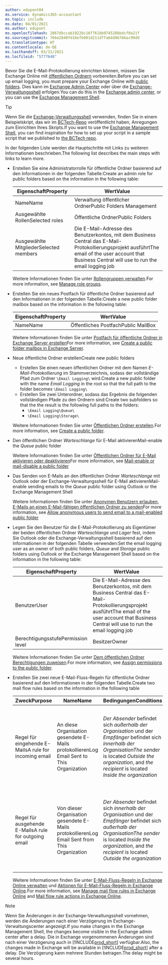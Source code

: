 ```yaml
---
author: edupont04
ms.service: dynamics365-accountant
ms.topic: include
ms.date: 04/01/2021
ms.author: edupont
ms.openlocfilehash: 2867dbccab19226c16f761bb974528bbdcf0a21f
ms.sourcegitcommit: 766e2840fd16efb901d211d7fa64d96766ac99d9
ms.translationtype: HT
ms.contentlocale: de-DE
ms.lasthandoff: 03/31/2021
ms.locfileid: "5777648"
---
```

<span data-ttu-id="4e216-101">Bevor Sie die E-Mail-Protokollierung einrichten können, müssen Sie Exchange Online mit [öffentlichen Ordnern](/exchange/collaboration/public-folders/public-folders?view=exchserver-2019&preserve-view=true ) vorbereiten.</span><span class="sxs-lookup"><span data-stu-id="4e216-101">Before you can set up email logging, you must prepare your Exchange Online with [public folders](/exchange/collaboration/public-folders/public-folders?view=exchserver-2019&preserve-view=true ).</span></span> <span data-ttu-id="4e216-102">Dies kann im [Exchange Admin Center](/Exchange/architecture/client-access/exchange-admin-center?view=exchserver-2019&preserve-view=true ) oder über die [Exchange-Verwaltungsshell](/powershell/exchange/exchange-management-shell?view=exchange-ps&preserve-view=true ) erfolgen.</span><span class="sxs-lookup"><span data-stu-id="4e216-102">You can do this in the [Exchange admin center](/Exchange/architecture/client-access/exchange-admin-center?view=exchserver-2019&preserve-view=true ), or you can use the [Exchange Management Shell](/powershell/exchange/exchange-management-shell?view=exchange-ps&preserve-view=true ).</span></span>  

> [!TIP]
> <span data-ttu-id="4e216-103">Wenn Sie die [Exchange-Verwaltungsshell](/powershell/exchange/exchange-management-shell?view=exchange-ps&preserve-view=true ) verwenden, finden Sie in einem Beispielskript, das wir im [BCTech-Repo](https://github.com/microsoft/BCTech/tree/master/samples/EmailLogging) veröffentlicht haben, Anregungen zum Einrichten Ihres Skripts.</span><span class="sxs-lookup"><span data-stu-id="4e216-103">If you want to use the [Exchange Management Shell](/powershell/exchange/exchange-management-shell?view=exchange-ps&preserve-view=true ), you can find inspiration for how to set up your script in a sample script that we published to [the BCTech repo](https://github.com/microsoft/BCTech/tree/master/samples/EmailLogging).</span></span>

<span data-ttu-id="4e216-104">In der folgenden Liste werden die Hauptschritte mit Links zu weiteren Informationen beschrieben.</span><span class="sxs-lookup"><span data-stu-id="4e216-104">The following list describes the main steps with links to learn more.</span></span>  

- <span data-ttu-id="4e216-105">Erstellen Sie eine Administratorrolle für öffentliche Ordner basierend auf den Informationen in der folgenden Tabelle:</span><span class="sxs-lookup"><span data-stu-id="4e216-105">Create an admin role for public folders based on the information in the following table:</span></span>

  |<span data-ttu-id="4e216-106">Eigenschaft</span><span class="sxs-lookup"><span data-stu-id="4e216-106">Property</span></span>        |<span data-ttu-id="4e216-107">Wert</span><span class="sxs-lookup"><span data-stu-id="4e216-107">Value</span></span>                     |
  |----------------|--------------------------|
  |<span data-ttu-id="4e216-108">Name</span><span class="sxs-lookup"><span data-stu-id="4e216-108">Name</span></span>            |<span data-ttu-id="4e216-109">Verwaltung öffentlicher Ordner</span><span class="sxs-lookup"><span data-stu-id="4e216-109">Public Folders Management</span></span> |
  |<span data-ttu-id="4e216-110">Ausgewählte Rollen</span><span class="sxs-lookup"><span data-stu-id="4e216-110">Selected roles</span></span>  |<span data-ttu-id="4e216-111">Öffentliche Ordner</span><span class="sxs-lookup"><span data-stu-id="4e216-111">Public Folders</span></span>            |
  |<span data-ttu-id="4e216-112">Ausgewählte Mitglieder</span><span class="sxs-lookup"><span data-stu-id="4e216-112">Selected members</span></span>|<span data-ttu-id="4e216-113">Die E-Mail-Adresse des Benutzerkontos, mit dem Business Central das E-Mail-Protokollierungsprojekt ausführt</span><span class="sxs-lookup"><span data-stu-id="4e216-113">The email of the user account that Business Central will use to run the email logging job</span></span>|

  <span data-ttu-id="4e216-114">Weitere Informationen finden Sie unter [Rollengruppen verwalten](/exchange/permissions/role-groups?view=exchserver-2019&preserve-view=true).</span><span class="sxs-lookup"><span data-stu-id="4e216-114">For more information, see [Manage role groups](/exchange/permissions/role-groups?view=exchserver-2019&preserve-view=true).</span></span>

- <span data-ttu-id="4e216-115">Erstellen Sie ein neues Postfach für öffentliche Ordner basierend auf den Informationen in der folgenden Tabelle:</span><span class="sxs-lookup"><span data-stu-id="4e216-115">Create a new public folder mailbox based on the information in the following table:</span></span>

  |<span data-ttu-id="4e216-116">Eigenschaft</span><span class="sxs-lookup"><span data-stu-id="4e216-116">Property</span></span>        |<span data-ttu-id="4e216-117">Wert</span><span class="sxs-lookup"><span data-stu-id="4e216-117">Value</span></span>                     |
  |----------------|--------------------------|
  |<span data-ttu-id="4e216-118">Name</span><span class="sxs-lookup"><span data-stu-id="4e216-118">Name</span></span>            |<span data-ttu-id="4e216-119">Öffentliches Postfach</span><span class="sxs-lookup"><span data-stu-id="4e216-119">Public MailBox</span></span>            |

  <span data-ttu-id="4e216-120">Weitere Informationen finden Sie unter [Postfach für öffentliche Ordner in Exchange Server erstellen](/exchange/collaboration/public-folders/create-public-folder-mailboxes)</span><span class="sxs-lookup"><span data-stu-id="4e216-120">For more information, see [Create a public folder mailbox in Exchange Server](/exchange/collaboration/public-folders/create-public-folder-mailboxes).</span></span>  

- <span data-ttu-id="4e216-121">Neue öffentliche Ordner erstellen</span><span class="sxs-lookup"><span data-stu-id="4e216-121">Create new public folders</span></span>

  - <span data-ttu-id="4e216-122">Erstellen Sie einen neuen öffentlichen Ordner mit dem Namen *E-Mail-Protokollierung* im Stammverzeichnis, sodass der vollständige Pfad zum Ordner ```\Email Logging\``` wird.</span><span class="sxs-lookup"><span data-stu-id="4e216-122">Create a new public folder with the name *Email Logging* in the root so that the full path to the folder becomes ```\Email Logging\```</span></span>
  - <span data-ttu-id="4e216-123">Erstellen Sie zwei Unterordner, sodass das Ergebnis die folgenden vollständigen Pfade zu den Ordnern sind:</span><span class="sxs-lookup"><span data-stu-id="4e216-123">Create two subfolders so that the the result is the following full paths to the folders:</span></span>
    - ```\Email Logging\Queue\```
    - ```\Email Logging\Storage\```

  <span data-ttu-id="4e216-124">Weitere Informationen finden Sie unter [Öffentlichen Ordner erstellen](/exchange/collaboration/public-folders/create-public-folders?view=exchserver-2019&preserve-view=true).</span><span class="sxs-lookup"><span data-stu-id="4e216-124">For more information, see [Create a public folder](/exchange/collaboration/public-folders/create-public-folders?view=exchserver-2019&preserve-view=true).</span></span>

- <span data-ttu-id="4e216-125">Den öffentlichen Ordner *Warteschlange* für E-Mail aktivieren</span><span class="sxs-lookup"><span data-stu-id="4e216-125">Mail-enable the *Queue* public folder</span></span>

  <span data-ttu-id="4e216-126">Weitere Informationen finden Sie unter [Öffentlichen Ordner für E-Mail aktivieren oder deaktivieren](/exchange/collaboration/public-folders/mail-enable-or-disable?view=exchserver-2019&preserve-view=true)</span><span class="sxs-lookup"><span data-stu-id="4e216-126">For more information, see [Mail-enable or mail-disable a public folder](/exchange/collaboration/public-folders/mail-enable-or-disable?view=exchserver-2019&preserve-view=true)</span></span>

- <span data-ttu-id="4e216-127">Das Senden von E-Mails an den öffentlichen Ordner *Warteschlange* mit Outlook oder der Exchange-Verwaltungsshell für E-Mail aktivieren</span><span class="sxs-lookup"><span data-stu-id="4e216-127">Mail-enable sending emails to the *Queue* public folder using Outlook or the Exchange Management Shell</span></span>

  <span data-ttu-id="4e216-128">Weitere Informationen finden Sie unter [Anonymen Benutzern erlauben, E-Mails an einen E-Mail-fähigen öffentlichen Ordner zu senden](/exchange/collaboration/public-folders/mail-enable-or-disable#allow-anonymous-users-to-send-email-to-a-mail-enabled-public-folder?view=exchserver-2019&preserve-view=true)</span><span class="sxs-lookup"><span data-stu-id="4e216-128">For more information, see [Allow anonymous users to send email to a mail-enabled public folder](/exchange/collaboration/public-folders/mail-enable-or-disable#allow-anonymous-users-to-send-email-to-a-mail-enabled-public-folder?view=exchserver-2019&preserve-view=true)</span></span>

- <span data-ttu-id="4e216-129">Legen Sie den Benutzer für die E-Mail-Protokollierung als Eigentümer der beiden öffentlichen Ordner *Warteschlange* und *Lager* fest, indem Sie Outlook oder die Exchange-Verwaltungsshell basierend auf den Informationen in der folgenden Tabelle verwenden:</span><span class="sxs-lookup"><span data-stu-id="4e216-129">Set the email logging user as an owner of both public folders, *Queue* and *Storage* public folders  using Outlook or the Exchange Management Shell based on the information in the following table:</span></span>

  |<span data-ttu-id="4e216-130">Eigenschaft</span><span class="sxs-lookup"><span data-stu-id="4e216-130">Property</span></span>        |<span data-ttu-id="4e216-131">Wert</span><span class="sxs-lookup"><span data-stu-id="4e216-131">Value</span></span>                     |
  |----------------|--------------------------|
  |<span data-ttu-id="4e216-132">Benutzer</span><span class="sxs-lookup"><span data-stu-id="4e216-132">User</span></span>            |<span data-ttu-id="4e216-133">Die E-Mail-Adresse des Benutzerkontos, mit dem Business Central das E-Mail-Protokollierungsprojekt ausführt</span><span class="sxs-lookup"><span data-stu-id="4e216-133">The email of the user account that Business Central will use to run the email logging job</span></span>|
  |<span data-ttu-id="4e216-134">Berechtigungsstufe</span><span class="sxs-lookup"><span data-stu-id="4e216-134">Permission level</span></span>|<span data-ttu-id="4e216-135">Besitzer</span><span class="sxs-lookup"><span data-stu-id="4e216-135">Owner</span></span>                     |

  <span data-ttu-id="4e216-136">Weitere Informationen finden Sie unter [Dem öffentlichen Ordner Berechtigungen zuweisen](/exchange/collaboration-exo/public-folders/set-up-public-folders#step-3-assign-permissions-to-the-public-folder).</span><span class="sxs-lookup"><span data-stu-id="4e216-136">For more information, see [Assign permissions to the public folder](/exchange/collaboration-exo/public-folders/set-up-public-folders#step-3-assign-permissions-to-the-public-folder).</span></span>

- <span data-ttu-id="4e216-137">Erstellen Sie zwei neue E-Mail-Fluss-Regeln für öffentliche Ordner basierend auf den Informationen in der folgenden Tabelle.</span><span class="sxs-lookup"><span data-stu-id="4e216-137">Create two mail flow rules based on the information in the following table</span></span>

  |<span data-ttu-id="4e216-138">Zweck</span><span class="sxs-lookup"><span data-stu-id="4e216-138">Purpose</span></span>  |<span data-ttu-id="4e216-139">Name</span><span class="sxs-lookup"><span data-stu-id="4e216-139">Name</span></span> |<span data-ttu-id="4e216-140">Bedingungen</span><span class="sxs-lookup"><span data-stu-id="4e216-140">Conditions</span></span>                        |<span data-ttu-id="4e216-141">Aktion</span><span class="sxs-lookup"><span data-stu-id="4e216-141">Action</span></span>                                       |
  |---------|-----|----------------------------------|---------------------------------------------|
  |<span data-ttu-id="4e216-142">Regel für eingehende E-Mails</span><span class="sxs-lookup"><span data-stu-id="4e216-142">A rule for incoming email</span></span> |<span data-ttu-id="4e216-143">An diese Organisation gesendete E-Mails protokollieren</span><span class="sxs-lookup"><span data-stu-id="4e216-143">Log Email Sent to This Organization</span></span>|<span data-ttu-id="4e216-144">*Der Absender* befindet sich *außerhalb der Organisation* und der *Empfänger* befindet sich *innerhalb der Organisation*</span><span class="sxs-lookup"><span data-stu-id="4e216-144">*The sender* is located *Outside the organization*, and *the recipient* is located *Inside the organization*</span></span>|<span data-ttu-id="4e216-145">Das für den öffentlichen Ordner *Warteschlange* festgelegte E-Mail-Konto mit Bcc senden</span><span class="sxs-lookup"><span data-stu-id="4e216-145">BCC the email account that is specified for the *Queue* public folder</span></span>|
  |<span data-ttu-id="4e216-146">Regel für ausgehende E-Mails</span><span class="sxs-lookup"><span data-stu-id="4e216-146">A rule for outgoing email</span></span> | <span data-ttu-id="4e216-147">Von dieser Organisation gesendete E-Mails protokollieren</span><span class="sxs-lookup"><span data-stu-id="4e216-147">Log Email Sent from This Organization</span></span> |<span data-ttu-id="4e216-148">*Der Absender* befindet sich *innerhalb der Organisation* und der *Empfänger* befindet sich *außerhalb der Organisation*</span><span class="sxs-lookup"><span data-stu-id="4e216-148">*The sender* is located *Inside the organization*, and *the recipient* is located *Outside the organization*</span></span>|<span data-ttu-id="4e216-149">Das für den öffentlichen Ordner *Warteschlange* festgelegte E-Mail-Konto mit Bcc senden</span><span class="sxs-lookup"><span data-stu-id="4e216-149">BCC the email account that is specified for the *Queue* public folder</span></span>|
  
  <span data-ttu-id="4e216-150">Weitere Informationen finden Sie unter [E-Mail-Fluss-Regeln in Exchange Online verwalten](/exchange/security-and-compliance/mail-flow-rules/manage-mail-flow-rules) und [Aktionen für E-Mail-Fluss-Regeln in Exchange Online](/exchange/security-and-compliance/mail-flow-rules/mail-flow-rule-actions).</span><span class="sxs-lookup"><span data-stu-id="4e216-150">For more information, see [Manage mail flow rules in Exchange Online](/exchange/security-and-compliance/mail-flow-rules/manage-mail-flow-rules) and [Mail flow rule actions in Exchange Online](/exchange/security-and-compliance/mail-flow-rules/mail-flow-rule-actions).</span></span>

> [!NOTE]
> <span data-ttu-id="4e216-151">Wenn Sie Änderungen in der Exchange-Verwaltungsshell vornehmen, werden die Änderungen nach einer Verzögerung im Exchange-Verwaltungscenter angezeigt.</span><span class="sxs-lookup"><span data-stu-id="4e216-151">If you make changes in the Exchange Management Shell, the changes become visible in the Exchange admin center after a delay.</span></span> <span data-ttu-id="4e216-152">Die in Exchange vorgenommenen Änderungen sind nach einer Verzögerung auch in [!INCLUDE[prod_short](prod_short.md)] verfügbar.</span><span class="sxs-lookup"><span data-stu-id="4e216-152">Also, the changes made in Exchange will be available in [!INCLUDE[prod_short](prod_short.md)] after a delay.</span></span> <span data-ttu-id="4e216-153">Die Verzögerung kann mehrere Stunden betragen.</span><span class="sxs-lookup"><span data-stu-id="4e216-153">The delay might be several hours.</span></span>
